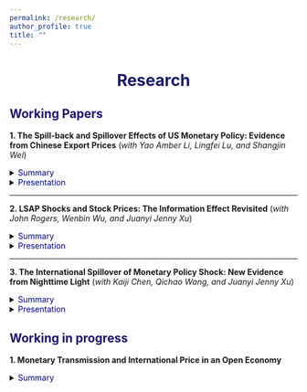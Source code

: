 ```yaml
---
permalink: /research/
author_profile: true
title: ""
---
```




# <center><font color="MidnightBlue"> Research </font></center>

## <font color="MidnightBlue"> Working Papers </font>

**1. The Spill-back and Spillover Effects of US Monetary Policy: Evidence from Chinese Export Prices** (*with Yao Amber Li, Lingfei Lu, and Shangjin Wei*) 

<details>
<summary><font color="DarkBlue"> Summary </font></summary> 

<table><tr><td bgcolor=AliceBlue> 
We find that an unanticipated tightening of US monetary policy tends to raise US import prices. This ``spill-back" pattern differs from typical open-economy macro models in which a demand effect or an exchange rate effect dominates. We also document a new ``spillover" effect: import prices of other countries also rise following an unexpected US monetary tightening. To understand the mechanism, we examine Chinese exporters and identify a borrowing cost channel - their liquidity conditions generally deteriorate after a US monetary tightening. Indeed, the output price response is greater for firms facing higher borrowing costs or tighter liquidity conditions.
</td></tr></table>

</details>

<details>
<summary><font color="DarkBlue"> Presentation </font></summary>

<table><tr><td bgcolor=AliceBlue> 
HKUST-Jinan Macro Student Symposium (2023), the HKUST Research Postgraduate Student Workshop (2023), 17th Australasian Trade Workshop (2024), EITI, Jakarta, Indonesia (2024), NBER-EASE, Hong Kong (2024), AMES, Hangzhou (2024), IAAE, Xiamen (2024), AsianFA Annual Conference, Macau (2024), AMES, Vietnam (2024), CICF, Beijing(2024), NBER, Liaoning (2024)
</td></tr></table>

</details>

- - -

**2. LSAP Shocks and Stock Prices: The Information Effect Revisited** (*with John Rogers, Wenbin Wu, and Juanyi Jenny Xu*)

<details>
<summary><font color="DarkBlue"> Summary </font></summary>

<table><tr><td bgcolor=AliceBlue> 
The central bank information effect is the subject of lively debate. We present a novel finding regarding the effects of U.S. large-scale asset purchase (LSAP) shocks and offer interpretations based on an information effect that varies both over time and across firms. Specifically, positive LSAP shocks depress U.S. stock returns during periods of quantitative easing (QE) but not in other sub-periods. An LSAP easing policy signals a worsening in the Fed's economic outlook, leading to a decrease in equity investors' confidence. This ``LSAP information effect" is more pronounced for more procyclical firms and is state-dependent, with larger effects during worse economic circumstances. The transmission of this LSAP shock information effect works primarily through the risk premium channel, with more significant effects on firms with higher risk exposure.
</td></tr></table>

</details>


<details>
<summary><font color="DarkBlue"> Presentation </font></summary> 

<table><tr><td bgcolor=AliceBlue> 
Fudan Brown Bag (2023), PKU-NUS Annual International Conference (2023), AMES, Singapore (2023), WEAI, San Diego (2023), AMES, Hangzhou (canceled), the HKUST Research Postgraduate Student Workshop (2024), IAAE, Xiamen (2024), AsianFA Annual Conference, Macau (2024), AMES, Vietnam (2024), 8th CCER Summer Institute, Beijing (2024)
</td></tr></table>

</details>


- - -

**3. The International Spillover of Monetary Policy Shock: New Evidence from Nighttime Light** (*with Kaiji Chen, Qichao Wang, and Juanyi Jenny Xu*)

<details>
<summary><font color="DarkBlue"> Summary </font></summary>

<table><tr><td bgcolor=AliceBlue> 
We revisit the international spillover effects of the US monetary policy shock (MPS) using a new data source, the daily nighttime light (NTL), as a high-frequency proxy for real economic activities. We find that the unexpected US tightening has a negative impact on China's output, and the peak comes about two months after the shock. The overall negative response is consistent with a construction investment channel, with the NTL variation mainly driven by non-built-up areas instead of city centers and suburbs. Consistently, cities with lower urbanization rates, and tighter financial conditions respond more negatively to a contractionary shock. Moreover, we show that trade exposure could partially mitigate the overall adverse impacts of a US tightening. 
</td></tr></table>

</details>

<details>
<summary><font color="DarkBlue"> Presentation </font></summary> 

<table><tr><td bgcolor=AliceBlue> 
HKUST CEP (2024), European Econometric Society Winter Meeting (2024), Spain, The International Finance and Banking Society IFABS (2024), Shanghai
</td></tr></table>

</details>



## <font color="MidnightBlue"> Working in progress </font>

**1. Monetary Transmission and International Price in an Open Economy**

<details>
<summary><font color="DarkBlue"> Summary </font></summary>

<table><tr><td bgcolor=AliceBlue> 
This paper reveals a new finding that the tightening of the US monetary policy shocks sometimes causes an increase in its import prices, which is contrary to the prediction of classical models and is against the Federal Reserve's efforts to control domestic inflation. Instead, it is consistent with the cost channel of monetary policy. In light of this, I embed this channel into a two-country open-economy New Keynesian model to study the transmission of monetary policy. It is found that this supply-side cost mechanism will increase inflation at home and abroad and aggravate the adverse spillover and spillback effects of monetary tightening on consumption by worsening exports in the foreign country and deteriorating the terms of trade in the home country. Finally, I also explore the optimal domestic policy and international coordination under this context.
</td></tr></table>

</details>

